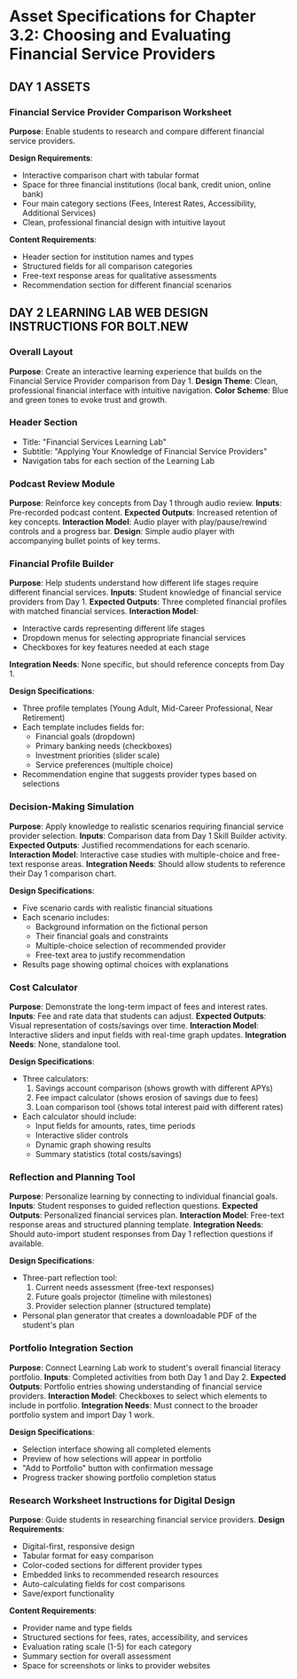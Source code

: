 # Asset Specifications for Chapter 3.2: Choosing and Evaluating Financial Service Providers

## DAY 1 ASSETS

### Financial Service Provider Comparison Worksheet

**Purpose**: Enable students to research and compare different financial service providers.

**Design Requirements**:
- Interactive comparison chart with tabular format
- Space for three financial institutions (local bank, credit union, online bank)
- Four main category sections (Fees, Interest Rates, Accessibility, Additional Services)
- Clean, professional financial design with intuitive layout

**Content Requirements**:
- Header section for institution names and types
- Structured fields for all comparison categories
- Free-text response areas for qualitative assessments
- Recommendation section for different financial scenarios

## DAY 2 LEARNING LAB WEB DESIGN INSTRUCTIONS FOR BOLT.NEW

### Overall Layout

**Purpose**: Create an interactive learning experience that builds on the Financial Service Provider comparison from Day 1.
**Design Theme**: Clean, professional financial interface with intuitive navigation.
**Color Scheme**: Blue and green tones to evoke trust and growth.

### Header Section

- Title: "Financial Services Learning Lab"
- Subtitle: "Applying Your Knowledge of Financial Service Providers"
- Navigation tabs for each section of the Learning Lab

### Podcast Review Module

**Purpose**: Reinforce key concepts from Day 1 through audio review.
**Inputs**: Pre-recorded podcast content.
**Expected Outputs**: Increased retention of key concepts.
**Interaction Model**: Audio player with play/pause/rewind controls and a progress bar.
**Design**: Simple audio player with accompanying bullet points of key terms.

### Financial Profile Builder

**Purpose**: Help students understand how different life stages require different financial services.
**Inputs**: Student knowledge of financial service providers from Day 1.
**Expected Outputs**: Three completed financial profiles with matched financial services.
**Interaction Model**:

- Interactive cards representing different life stages
- Dropdown menus for selecting appropriate financial services
- Checkboxes for key features needed at each stage

**Integration Needs**: None specific, but should reference concepts from Day 1.

**Design Specifications**:

- Three profile templates (Young Adult, Mid-Career Professional, Near Retirement)
- Each template includes fields for:
    - Financial goals (dropdown)
    - Primary banking needs (checkboxes)
    - Investment priorities (slider scale)
    - Service preferences (multiple choice)
- Recommendation engine that suggests provider types based on selections

### Decision-Making Simulation

**Purpose**: Apply knowledge to realistic scenarios requiring financial service provider selection.
**Inputs**: Comparison data from Day 1 Skill Builder activity.
**Expected Outputs**: Justified recommendations for each scenario.
**Interaction Model**: Interactive case studies with multiple-choice and free-text response areas.
**Integration Needs**: Should allow students to reference their Day 1 comparison chart.

**Design Specifications**:

- Five scenario cards with realistic financial situations
- Each scenario includes:
    - Background information on the fictional person
    - Their financial goals and constraints
    - Multiple-choice selection of recommended provider
    - Free-text area to justify recommendation
- Results page showing optimal choices with explanations

### Cost Calculator

**Purpose**: Demonstrate the long-term impact of fees and interest rates.
**Inputs**: Fee and rate data that students can adjust.
**Expected Outputs**: Visual representation of costs/savings over time.
**Interaction Model**: Interactive sliders and input fields with real-time graph updates.
**Integration Needs**: None, standalone tool.

**Design Specifications**:

- Three calculators:
    1. Savings account comparison (shows growth with different APYs)
    2. Fee impact calculator (shows erosion of savings due to fees)
    3. Loan comparison tool (shows total interest paid with different rates)
- Each calculator should include:
    - Input fields for amounts, rates, time periods
    - Interactive slider controls
    - Dynamic graph showing results
    - Summary statistics (total costs/savings)

### Reflection and Planning Tool

**Purpose**: Personalize learning by connecting to individual financial goals.
**Inputs**: Student responses to guided reflection questions.
**Expected Outputs**: Personalized financial services plan.
**Interaction Model**: Free-text response areas and structured planning template.
**Integration Needs**: Should auto-import student responses from Day 1 reflection questions if available.

**Design Specifications**:

- Three-part reflection tool:
    1. Current needs assessment (free-text responses)
    2. Future goals projector (timeline with milestones)
    3. Provider selection planner (structured template)
- Personal plan generator that creates a downloadable PDF of the student's plan

### Portfolio Integration Section

**Purpose**: Connect Learning Lab work to student's overall financial literacy portfolio.
**Inputs**: Completed activities from both Day 1 and Day 2.
**Expected Outputs**: Portfolio entries showing understanding of financial service providers.
**Interaction Model**: Checkboxes to select which elements to include in portfolio.
**Integration Needs**: Must connect to the broader portfolio system and import Day 1 work.

**Design Specifications**:

- Selection interface showing all completed elements
- Preview of how selections will appear in portfolio
- "Add to Portfolio" button with confirmation message
- Progress tracker showing portfolio completion status

### Research Worksheet Instructions for Digital Design

**Purpose**: Guide students in researching financial service providers.
**Design Requirements**:

- Digital-first, responsive design
- Tabular format for easy comparison
- Color-coded sections for different provider types
- Embedded links to recommended research resources
- Auto-calculating fields for cost comparisons
- Save/export functionality

**Content Requirements**:

- Provider name and type fields
- Structured sections for fees, rates, accessibility, and services
- Evaluation rating scale (1-5) for each category
- Summary section for overall assessment
- Space for screenshots or links to provider websites